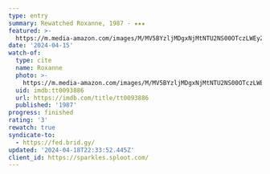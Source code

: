 ```yaml
---
type: entry
summary: Rewatched Roxanne, 1987 - ★★★
featured: >-
  https://m.media-amazon.com/images/M/MV5BYzljMDgxNjMtNTU2NS00OTczLWEyZWQtZGFjMjcxMGEzZTVhXkEyXkFqcGdeQXVyMjUzOTY1NTc@._V1_SX300.jpg
date: '2024-04-15'
watch-of:
  type: cite
  name: Roxanne
  photo: >-
    https://m.media-amazon.com/images/M/MV5BYzljMDgxNjMtNTU2NS00OTczLWEyZWQtZGFjMjcxMGEzZTVhXkEyXkFqcGdeQXVyMjUzOTY1NTc@._V1_SX300.jpg
  uid: imdb:tt0093886
  url: https://imdb.com/title/tt0093886
  published: '1987'
progress: finished
rating: '3'
rewatch: true
syndicate-to:
  - https://fed.brid.gy/
updated: '2024-04-18T22:33:52.445Z'
client_id: https://sparkles.sploot.com/
---
```

